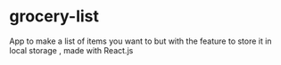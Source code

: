 # grocery-list
App to make a list of items you want to but with the feature to store it in local storage , made with React.js
